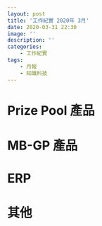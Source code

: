 ```yaml
---
layout: post
title: '工作紀實 2020年 3月'
date: 2020-03-31 22:30
image: ''
description: ''
categories:
    - 工作紀實
tags:
    - 月報
    - 知識科技
---
```


# Prize Pool 產品

# MB-GP 產品

# ERP

# 其他
